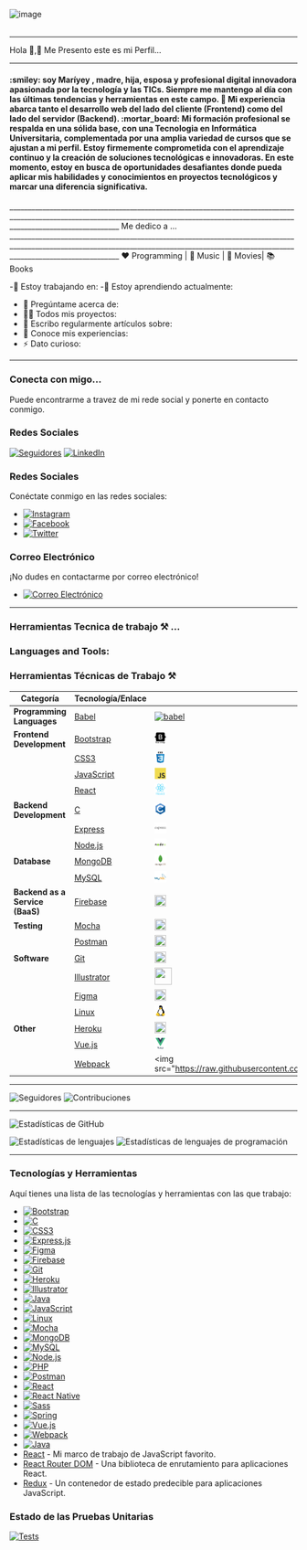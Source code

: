 ![image](https://github.com/Mariayey12/Mariayey12/assets/92681721/fc807aca-7cae-4990-aea0-adb30232dfa8)
<br></br>
_________________________________________________________________________________________________________________________________________________________________________________________
 Hola 👋,:raising_hand: Me Presento este es mi  Perfil...
__________________________________________________________________________________________________________________________________________________________________________________________
<h4 align="center padding"> :smiley: soy Maríyey , madre, hija, esposa y profesional digital innovadora apasionada por la tecnología y las TICs.<b></b>
  Siempre me mantengo al día con las últimas tendencias y herramientas en este campo.
🔭 Mi experiencia abarca tanto el desarrollo web del lado del cliente (Frontend) como del lado del servidor (Backend).
:mortar_board: Mi formación profesional se respalda en una sólida base, con una Tecnologia en Informática Universitaria, complementada por una amplia variedad de cursos que se ajustan a mi perfil.
      Estoy firmemente comprometida con el aprendizaje continuo y la creación de soluciones tecnológicas e innovadoras.
En este momento, estoy en busca de oportunidades desafiantes donde pueda aplicar mis habilidades y conocimientos en proyectos tecnológicos y marcar una diferencia significativa.</h4>
__________________________________________________________________________________________________________________________________________________________________________________________
 Me dedico a ... 
__________________________________________________________________________________________________________________________________________________________________________________________
❤️ Programming | 🖤 Music | 💙 Movies|  📚 Books  

-🔭 Estoy trabajando en:
-🌱 Estoy aprendiendo actualmente: 
- 💬 Pregúntame acerca de:
- 👨‍💻 Todos mis proyectos:
- 📝 Escribo regularmente artículos sobre:
- 📄 Conoce mis experiencias:
- ⚡ Dato curioso:
__________________________________________________________________________________________________________________________________________________________________________________________
### <h3 align="left">Conecta con migo...</h3>

Puede encontrarme a travez de mi rede social y ponerte en contacto conmigo.
### Redes Sociales
[![Seguidores](https://img.shields.io/github/followers/Mariayey12?label=Seguidores&style=social)](https://github.com/Mariayey12)
[![LinkedIn](https://img.shields.io/badge/LinkedIn-Profile-blue?logo=linkedin&style=social)](https://www.linkedin.com/in/tu_perfil_de_linkedin/)
### Redes Sociales

Conéctate conmigo en las redes sociales:

- [![Instagram](https://img.shields.io/badge/Instagram-Follow%20Me-orange?style=for-the-badge&logo=instagram)](https://www.instagram.com/tu_usuario_de_instagram)
- [![Facebook](https://img.shields.io/badge/Facebook-Add%20Me-blue?style=for-the-badge&logo=facebook)](https://www.facebook.com/tu_usuario_de_facebook)
- [![Twitter](https://img.shields.io/badge/Twitter-Follow-blue?style=for-the-badge&logo=twitter)](https://twitter.com/tu_usuario_de_twitter)

### Correo Electrónico

¡No dudes en contactarme por correo electrónico!

- [![Correo Electrónico](https://img.shields.io/badge/Email-Contact%20Me-brightgreen?style=for-the-badge&logo=gmail)](mailto:tu@email.com)

__________________________________________________________________________________________________________________________________________________________________________________________
### Herramientas Tecnica  de trabajo  ⚒ ... <h3 align="left">Languages and Tools:</h3>
### Herramientas Técnicas de Trabajo ⚒

| Categoría                        | Tecnología/Enlace                                    | Icono                             |
|---------------------------------|------------------------------------------------------|----------------------------------|
| **Programming Languages**       | [Babel](https://babeljs.io/)                         |<a href="https://babeljs.io/" target="_blank" rel="noreferrer"> <img src="https://www.vectorlogo.zone/logos/babeljs/babeljs-icon.svg" alt="babel" width="40" height="40"/> </a> |
| **Frontend Development**        | [Bootstrap](https://getbootstrap.com)               | <img src="https://raw.githubusercontent.com/devicons/devicon/master/icons/bootstrap/bootstrap-plain-wordmark.svg" width="20" height="20"> |
|                                 | [CSS3](https://www.w3schools.com/css/)               | <img src="https://raw.githubusercontent.com/devicons/devicon/master/icons/css3/css3-original-wordmark.svg" width="20" height="20"> |
|                                 | [JavaScript](https://developer.mozilla.org/en-US/docs/Web/JavaScript) | <img src="https://raw.githubusercontent.com/devicons/devicon/master/icons/javascript/javascript-original.svg" width="20" height="20"> |
|                                 | [React](https://reactjs.org/)                         | <img src="https://raw.githubusercontent.com/devicons/devicon/master/icons/react/react-original-wordmark.svg" width="20" height="20"> |
| **Backend Development**         | [C](https://www.cprogramming.com/)                    | <img src="https://raw.githubusercontent.com/devicons/devicon/master/icons/c/c-original.svg" width="20" height="20"> |
|                                 | [Express](https://expressjs.com)                     | <img src="https://raw.githubusercontent.com/devicons/devicon/master/icons/express/express-original-wordmark.svg" width="20" height="20"> |
|                                 | [Node.js](https://nodejs.org)                       | <img src="https://raw.githubusercontent.com/devicons/devicon/master/icons/nodejs/nodejs-original-wordmark.svg" width="20" height="20"> |
| **Database**                     | [MongoDB](https://www.mongodb.com/)                   | <img src="https://raw.githubusercontent.com/devicons/devicon/master/icons/mongodb/mongodb-original-wordmark.svg" width="20" height="20"> |
|                                 | [MySQL](https://www.mysql.com/)                       | <img src="https://raw.githubusercontent.com/devicons/devicon/master/icons/mysql/mysql-original-wordmark.svg" width="20" height="20"> |
| **Backend as a Service (BaaS)** | [Firebase](https://firebase.google.com/)             | <img src="https://www.vectorlogo.zone/logos/firebase/firebase-icon.svg" width="20" height="20"> |
| **Testing**                      | [Mocha](https://mochajs.org)                         | <img src="https://www.vectorlogo.zone/logos/mochajs/mochajs-icon.svg" width="20" height="20"> |
|                                 | [Postman](https://postman.com)                       | <img src="https://www.vectorlogo.zone/logos/getpostman/getpostman-icon.svg" width="20" height="20"> |
| **Software**                     | [Git](https://git-scm.com/)                           | <img src="https://www.vectorlogo.zone/logos/git-scm/git-scm-icon.svg" width="20" height="20"> |
|                                 | [Illustrator](https://www.adobe.com/in/products/illustrator.html) | <img src="https://www.vectorlogo.zone/logos/adobe_illustrator/adobe_illustrator-icon.svg" width="30" height="30"> |
|                                 | [Figma](https://www.figma.com/)                       | <img src="https://www.vectorlogo.zone/logos/figma/figma-icon.svg" width="20" height="20"> |
|                                 | [Linux](https://www.linux.org/)                       | <img src="https://raw.githubusercontent.com/devicons/devicon/master/icons/linux/linux-original.svg" width="20" height="20"> |
| **Other**                        | [Heroku](https://heroku.com)                         | <img src="https://www.vectorlogo.zone/logos/heroku/heroku-icon.svg" width="20" height="20"> |
|                                 | [Vue.js](https://vuejs.org/)                         | <img src="https://raw.githubusercontent.com/devicons/devicon/master/icons/vuejs/vuejs-original-wordmark.svg" width="20" height="20"> |
|                                 | [Webpack](https://webpack.js.org)                   | <img src="https://raw.githubusercontent.com/devicons/devicon/d00d0969292a6569d45b06d3f350



__________________________________________________________________________________________________________________________________________
![Seguidores](https://img.shields.io/github/followers/Mariayey12?label=Seguidores&style=social)
![Contribuciones](https://img.shields.io/github/commit-activity/m/Mariayey12/Mariayey12?label=Contribuciones)
__________________________________________________________________________________________________________________________________________
![Estadísticas de GitHub](https://github-readme-stats.vercel.app/api?username=Mariayey12&show_icons=true&theme=radical)

![Estadísticas de lenguajes](https://github-readme-stats.vercel.app/api/top-langs/?username=Mariayey12&layout=compact&hide=html)
![Estadísticas de lenguajes de programación](https://tokei.rs/b1/github/Mariayey12/Mariayey12)
__________________________________________________________________________________________________________________________________________
### Tecnologías y Herramientas

Aquí tienes una lista de las tecnologías y herramientas con las que trabajo:

- [![Bootstrap](https://img.shields.io/badge/Bootstrap-5C2D91?style=for-the-badge&logo=bootstrap&logoColor=white)](https://getbootstrap.com)
- [![C](https://img.shields.io/badge/C-00599C?style=for-the-badge&logo=c&logoColor=white)](https://www.cprogramming.com/)
- [![CSS3](https://img.shields.io/badge/CSS3-1572B6?style=for-the-badge&logo=css3&logoColor=white)](https://www.w3schools.com/css/)
- [![Express.js](https://img.shields.io/badge/Express.js-000000?style=for-the-badge&logo=express&logoColor=white)](https://expressjs.com)
- [![Figma](https://img.shields.io/badge/Figma-F24E1E?style=for-the-badge&logo=figma&logoColor=white)](https://www.figma.com/)
- [![Firebase](https://img.shields.io/badge/Firebase-FFCA28?style=for-the-badge&logo=firebase&logoColor=black)](https://firebase.google.com/)
- [![Git](https://img.shields.io/badge/Git-F05032?style=for-the-badge&logo=git&logoColor=white)](https://git-scm.com/)
- [![Heroku](https://img.shields.io/badge/Heroku-430098?style=for-the-badge&logo=heroku&logoColor=white)](https://heroku.com)
- [![Illustrator](https://img.shields.io/badge/Illustrator-FF9A00?style=for-the-badge&logo=adobe-illustrator&logoColor=black)](https://www.adobe.com/in/products/illustrator.html)
- [![Java](https://img.shields.io/badge/Java-007396?style=for-the-badge&logo=java&logoColor=white)](https://www.java.com)
- [![JavaScript](https://img.shields.io/badge/JavaScript-F7DF1E?style=for-the-badge&logo=javascript&logoColor=black)](https://developer.mozilla.org/en-US/docs/Web/JavaScript)
- [![Linux](https://img.shields.io/badge/Linux-FCC624?style=for-the-badge&logo=linux&logoColor=black)](https://www.linux.org/)
- [![Mocha](https://img.shields.io/badge/Mocha-8D6748?style=for-the-badge&logo=mocha&logoColor=white)](https://mochajs.org)
- [![MongoDB](https://img.shields.io/badge/MongoDB-47A248?style=for-the-badge&logo=mongodb&logoColor=white)](https://www.mongodb.com/)
- [![MySQL](https://img.shields.io/badge/MySQL-4479A1?style=for-the-badge&logo=mysql&logoColor=white)](https://www.mysql.com/)
- [![Node.js](https://img.shields.io/badge/Node.js-339933?style=for-the-badge&logo=node.js&logoColor=white)](https://nodejs.org)
- [![PHP](https://img.shields.io/badge/PHP-777BB4?style=for-the-badge&logo=php&logoColor=white)](https://www.php.net)
- [![Postman](https://img.shields.io/badge/Postman-FF6C37?style=for-the-badge&logo=postman&logoColor=white)](https://postman.com)
- [![React](https://img.shields.io/badge/React-61DAFB?style=for-the-badge&logo=react&logoColor=black)](https://reactjs.org/)
- [![React Native](https://img.shields.io/badge/React%20Native-00D8FF?style=for-the-badge&logo=react&logoColor=black)](https://reactnative.dev/)
- [![Sass](https://img.shields.io/badge/Sass-CC6699?style=for-the-badge&logo=sass&logoColor=white)](https://sass-lang.com)
- [![Spring](https://img.shields.io/badge/Spring-6DB33F?style=for-the-badge&logo=spring&logoColor=white)](https://spring.io/)
- [![Vue.js](https://img.shields.io/badge/Vue.js-4FC08D?style=for-the-badge&logo=vue.js&logoColor=white)](https://vuejs.org/)
- [![Webpack](https://img.shields.io/badge/Webpack-8DD6F9?style=for-the-badge&logo=webpack&logoColor=black)](https://webpack.js.org)
- [![Java](https://img.shields.io/badge/Java-007396?style=for-the-badge&logo=java&logoColor=white)](https://www.java.com/)
- [React](https://reactjs.org/) - Mi marco de trabajo de JavaScript favorito.
- [React Router DOM](https://reactrouter.com/web/guides/quick-start) - Una biblioteca de enrutamiento para aplicaciones React.
- [Redux](https://redux.js.org/) - Un contenedor de estado predecible para aplicaciones JavaScript.

### Estado de las Pruebas Unitarias

[![Tests](https://github.com/tu_usuario/tu_repositorio/workflows/Pruebas%20Unitarias/badge.svg)](https://github.com/tu_usuario/tu_repositorio/actions)

